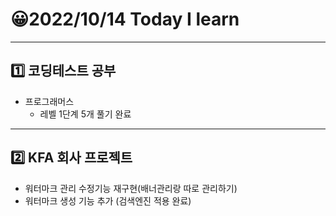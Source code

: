 # 😀2022/10/14 Today I learn
-------------------------
## 1️⃣ 코딩테스트 공부
  * 프로그래머스 
    * 레벨 1단계 5개 풀기 완료
-------------------------
## 2️⃣ KFA 회사 프로젝트
  * 워터마크 관리 수정기능 재구현(배너관리랑 따로 관리하기)
  * 워터마크 생성 기능 추가 (검색엔진 적용 완료)
